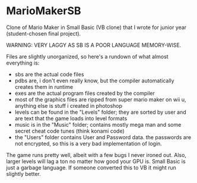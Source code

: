 # MarioMakerSB
Clone of Mario Maker in Small Basic (VB clone) that I wrote for junior year (student-chosen final project). 

WARNING: VERY LAGGY AS SB IS A POOR LANGUAGE MEMORY-WISE.

Files are slightly unorganized, so here's a rundown of what almost everything is:
- sbs are the actual code files
- pdbs are, i don't even really know, but the compiler automatically creates them in runtime
- exes are the actual program files created by the compiler
- most of the graphics files are ripped from super mario maker on wii u, anything else is stuff i created in photoshop
- levels can be found in the "Levels" folder; they are sorted by user and are text that the game loads into level formats
- music is in the "Music" folder; contains mostly mega man and some secret cheat code tunes (think konami code)
- the "Users" folder contains User and Password data. the passwords are not encrypted, so this is a very bad implementation of login.

The game runs pretty well, albeit with a few bugs I never ironed out. Also, larger levels will lag a ton no matter how good your GPU is. Small Basic is just a garbage language. If someone converted this to VB it might run slightly better.
